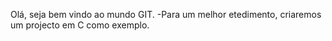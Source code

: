 Olá, seja bem vindo ao mundo GIT.
-Para um melhor etedimento, criaremos um projecto em C como exemplo.


